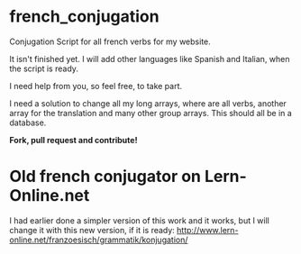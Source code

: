 # french_conjugation

Conjugation Script for all french verbs for my website.

It isn't finished yet.
I will add other languages like Spanish and Italian, when the script is ready.

I need help from you, so feel free, to take part.

I need a solution to change all my long arrays, where are all verbs, another array for the translation and many other group arrays.
This should all be in a database.

**Fork, pull request and contribute!**

Old french conjugator on Lern-Online.net
======
I had earlier done a simpler version of this work and it works, but I will change it with this new version, if it is ready:
http://www.lern-online.net/franzoesisch/grammatik/konjugation/

